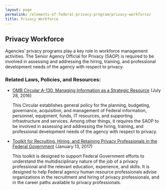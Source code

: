 ```yaml
---
layout: page
permalink: /elements-of-federal-privacy-program/privacy-workforce/
title: Privacy Workforce
---
```


## Privacy Workforce
Agencies’ privacy programs play a key role in workforce management activities. The Senior Agency Official for Privacy (SAOP) is required to be involved in assessing and addressing the hiring, training, and professional development needs of the agency with respect to privacy.

### Related Laws, Policies, and Resources:

* [OMB Circular A-130, Managing Information as a Strategic Resource](https://www.whitehouse.gov/sites/whitehouse.gov/files/omb/circulars/A130/a130revised.pdf) (July 28, 2016)

    This Circular establishes general policy for the planning, budgeting, governance, acquisition, and management of Federal information, personnel, equipment, funds, IT resources, and supporting infrastructure and services. Among other things, it requires the SAOP to be involved in assessing and addressing the hiring, training, and professional development needs of the agency with respect to privacy.
* [Toolkit for Recruiting, Hiring, and Retaining Privacy Professionals in the Federal Government](https://s3.amazonaws.com/sitesusa/wp-content/uploads/sites/1141/2017/01/Privacy-Toolkit-1-13-2017.pdf) (January 13, 2017)

    This toolkit is designed to support Federal Government efforts to understand the multidisciplinary nature of the job of a privacy professional and the relevant education, experience, and skills. It is designed to help Federal agency human resource professionals advise organizations in the recruitment and hiring of privacy professionals, and in the career paths available to privacy professionals.
